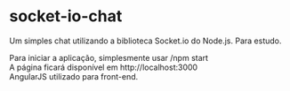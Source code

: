 # socket-io-chat
Um simples chat utilizando a biblioteca Socket.io do Node.js. Para estudo.

Para iniciar a aplicação, simplesmente usar /npm start <br>
A página ficará disponível em http://localhost:3000 <br>
AngularJS utilizado para front-end.
